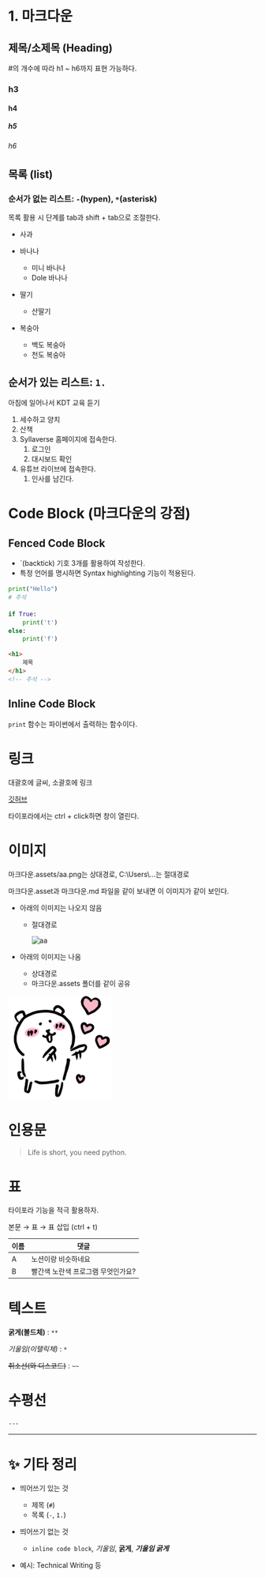 # 1. 마크다운

## 제목/소제목 (Heading)

#의 개수에 따라 h1 ~ h6까지 표현 가능하다.

### h3

#### h4

##### h5

###### h6



## 목록 (list)

### 순서가 없는 리스트: `-`(hypen), `*`(asterisk)

목록 활용 시 단계를 tab과 shift + tab으로 조절한다.

- 사과
- 바나나
  - 미니 바나나
  - Dole 바나나

- 딸기
  - 산딸기
- 복숭아
  - 백도 복숭아
  - 천도 복숭아



## 순서가 있는 리스트: `1.`

아침에 일어나서 KDT 교육 듣기

1. 세수하고 양치
2. 산책
3. Syllaverse 홈페이지에 접속한다.
   1. 로그인
   2. 대시보드 확인
4. 유튜브 라이브에 접속한다.
   1. 인사를 남긴다.



# Code Block (마크다운의 강점)

## Fenced Code Block

- `(backtick) 기호 3개를 활용하여 작성한다.
- 특정 언어를 명시하면 Syntax highlighting 기능이 적용된다.

```python
print("Hello")
# 주석

if True:
    print('t')
else:
    print('f')
```

```html
<h1>
    제목
</h1>
<!-- 주석 -->
```



## Inline Code Block

`print` 함수는 파이썬에서 출력하는 함수이다.



# 링크

대괄호에 글씨, 소괄호에 링크

[깃허브](https://github.com/jupiter6676)

타이포라에서는 ctrl + click하면 창이 열린다.



# 이미지



마크다운.assets/aa.png는 상대경로, C:\Users\…는 절대경로

마크다운.asset과 마크다운.md 파일을 같이 보내면 이 이미지가 같이 보인다.

- 아래의 이미지는 나오지 않음

  - 절대경로

    ![aa](C:\Users\jupit\OneDrive\Desktop\aa.png)

- 아래의 이미지는 나옴
  - 상대경로
  - 마크다운.assets 폴더를 같이 공유

![aa](마크다운.assets/aa.png)



# 인용문

> Life is short, you need python.



# 표

타이포라 기능을 적극 활용하자.

본문 → 표 → 표 삽입 (ctrl + t)

| 이름 | 댓글                               |
| ---- | ---------------------------------- |
| A    | 노션이랑 비슷하네요                |
| B    | 빨간색 노란색 프로그램 무엇인가요? |



# 텍스트

**굵게(볼드체)** : `**`

*기울임(이탤릭체)* : `*`

~~취소선(와 디스코드)~~ : `~~`



# 수평선

`---`

---



# ✨ 기타 정리

- 띄어쓰기 있는 것
  - 제목 (`#`)
  - 목록 (`-`, `1.`)
- 띄어쓰기 없는 것
  - `inline code block`, *기울임*, **굵게**, ***기울임 굵게***

- 예시: Technical Writing 등

